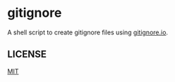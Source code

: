# gitignore

A shell script to create gitignore files using [gitignore.io](gitignore.io).

## LICENSE

[MIT](LICENSE)
